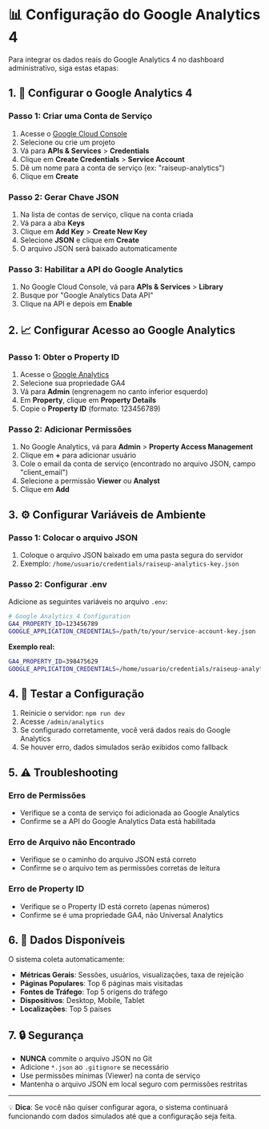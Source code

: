 # 📊 Configuração do Google Analytics 4

Para integrar os dados reais do Google Analytics 4 no dashboard administrativo, siga estas etapas:

## 1. 🔧 Configurar o Google Analytics 4

### Passo 1: Criar uma Conta de Serviço
1. Acesse o [Google Cloud Console](https://console.cloud.google.com/)
2. Selecione ou crie um projeto
3. Vá para **APIs & Services** > **Credentials**
4. Clique em **Create Credentials** > **Service Account**
5. Dê um nome para a conta de serviço (ex: "raiseup-analytics")
6. Clique em **Create**

### Passo 2: Gerar Chave JSON
1. Na lista de contas de serviço, clique na conta criada
2. Vá para a aba **Keys**
3. Clique em **Add Key** > **Create New Key**
4. Selecione **JSON** e clique em **Create**
5. O arquivo JSON será baixado automaticamente

### Passo 3: Habilitar a API do Google Analytics
1. No Google Cloud Console, vá para **APIs & Services** > **Library**
2. Busque por "Google Analytics Data API"
3. Clique na API e depois em **Enable**

## 2. 📈 Configurar Acesso ao Google Analytics

### Passo 1: Obter o Property ID
1. Acesse o [Google Analytics](https://analytics.google.com/)
2. Selecione sua propriedade GA4
3. Vá para **Admin** (engrenagem no canto inferior esquerdo)
4. Em **Property**, clique em **Property Details**
5. Copie o **Property ID** (formato: 123456789)

### Passo 2: Adicionar Permissões
1. No Google Analytics, vá para **Admin** > **Property Access Management**
2. Clique em **+** para adicionar usuário
3. Cole o email da conta de serviço (encontrado no arquivo JSON, campo "client_email")
4. Selecione a permissão **Viewer** ou **Analyst**
5. Clique em **Add**

## 3. ⚙️ Configurar Variáveis de Ambiente

### Passo 1: Colocar o arquivo JSON
1. Coloque o arquivo JSON baixado em uma pasta segura do servidor
2. Exemplo: `/home/usuario/credentials/raiseup-analytics-key.json`

### Passo 2: Configurar .env
Adicione as seguintes variáveis no arquivo `.env`:

```bash
# Google Analytics 4 Configuration
GA4_PROPERTY_ID=123456789
GOOGLE_APPLICATION_CREDENTIALS=/path/to/your/service-account-key.json
```

**Exemplo real:**
```bash
GA4_PROPERTY_ID=398475629
GOOGLE_APPLICATION_CREDENTIALS=/home/usuario/credentials/raiseup-analytics-key.json
```

## 4. 🚀 Testar a Configuração

1. Reinicie o servidor: `npm run dev`
2. Acesse `/admin/analytics`
3. Se configurado corretamente, você verá dados reais do Google Analytics
4. Se houver erro, dados simulados serão exibidos como fallback

## 5. ⚠️ Troubleshooting

### Erro de Permissões
- Verifique se a conta de serviço foi adicionada ao Google Analytics
- Confirme se a API do Google Analytics Data está habilitada

### Erro de Arquivo não Encontrado
- Verifique se o caminho do arquivo JSON está correto
- Confirme se o arquivo tem as permissões corretas de leitura

### Erro de Property ID
- Verifique se o Property ID está correto (apenas números)
- Confirme se é uma propriedade GA4, não Universal Analytics

## 6. 📝 Dados Disponíveis

O sistema coleta automaticamente:
- **Métricas Gerais**: Sessões, usuários, visualizações, taxa de rejeição
- **Páginas Populares**: Top 6 páginas mais visitadas
- **Fontes de Tráfego**: Top 5 origens do tráfego
- **Dispositivos**: Desktop, Mobile, Tablet
- **Localizações**: Top 5 países

## 7. 🔒 Segurança

- **NUNCA** commite o arquivo JSON no Git
- Adicione `*.json` ao `.gitignore` se necessário
- Use permissões mínimas (Viewer) na conta de serviço
- Mantenha o arquivo JSON em local seguro com permissões restritas

---

💡 **Dica**: Se você não quiser configurar agora, o sistema continuará funcionando com dados simulados até que a configuração seja feita.